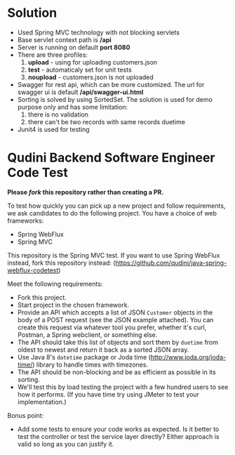 # Solution

* Used Spring MVC technology with not blocking servlets
* Base servlet context path is **/api**
* Server is running on default **port 8080**
* There are three profiles:
    1. **upload** - using for uploading customers.json
    2. **test** - automaticaly set for unit tests
    3. **noupload** - customers.json is not uploaded
* Swagger for rest api, which can be more customized. The url for swagger ui is default **/api/swagger-ui.html**
* Sorting is solved by using SortedSet. The solution is used for demo purpose only
  and has some limitation:
    1. there is no validation
    2. there can't be two records with same records duetime
* Junit4 is used for testing
  


# Qudini Backend Software Engineer Code Test

**Please _fork_ this repository rather than creating a PR.**

To test how quickly you can pick up a new project and follow requirements, we ask
candidates to do the following project. You have a choice of web frameworks:

* Spring WebFlux
* Spring MVC

This repository is the Spring MVC test. If you want to use Spring WebFlux
instead, fork this repository instead: (https://github.com/qudini/java-spring-webflux-codetest)

Meet the following requirements:

* Fork this project.
* Start project in the chosen framework.
* Provide an API which accepts a list of JSON `Customer` objects in the body of
  a POST request (see the JSON example attached). You can create this request
  via whatever tool you prefer, whether it's curl, Postman, a Spring webclient,
  or something else.
* The API should take this list of objects and sort them by `duetime` from
  oldest to newest and return it back as a sorted JSON array.
* Use Java 8's `datetime` package or Joda time (http://www.joda.org/joda-time/)
  library to handle times with timezones.
* The API should be non-blocking and be as efficient as possible in its sorting.
* We'll test this by load testing the project with a few hundred users to see
  how it performs. (If you have time try using JMeter to test your
  implementation.)

Bonus point:
* Add some tests to ensure your code works as expected. Is it better to test the
  controller or test the service layer directly? Either approach is valid so
  long as you can justify it.
